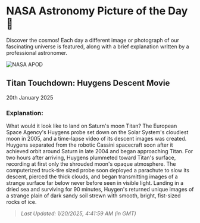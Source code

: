
  # NASA Astronomy Picture of the Day 🌌

  Discover the cosmos! Each day a different image or photograph of our fascinating universe is featured, along with a brief explanation written by a professional astronomer.

![NASA APOD](undefined)

## Titan Touchdown: Huygens Descent Movie

20th January 2025

### Explanation: 

What would it look like to land on Saturn's moon Titan? The European Space Agency's Huygens probe set down on the Solar System's cloudiest moon in 2005, and a time-lapse video of its descent images was created. Huygens separated from the robotic Cassini spacecraft soon after it achieved orbit around Saturn in late 2004 and began approaching Titan. For two hours after arriving, Huygens plummeted toward Titan's surface, recording at first only the shrouded moon's opaque atmosphere. The computerized truck-tire sized probe soon deployed a parachute to slow its descent, pierced the thick clouds, and began transmitting images of a strange surface far below never before seen in visible light. Landing in a dried sea and surviving for 90 minutes, Huygen's returned unique images of a strange plain of dark sandy soil strewn with smooth, bright, fist-sized rocks of ice.

> _Last Updated: 1/20/2025, 4:41:59 AM (in GMT)_
